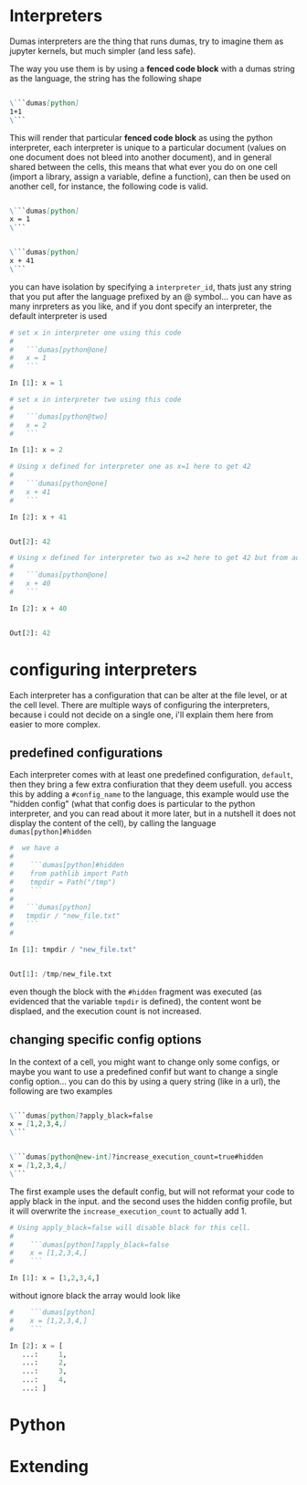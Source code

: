 # Interpreters

Dumas interpreters are the thing that runs dumas, try to imagine them as jupyter kernels, but much simpler (and less safe).

The way you use them is by using a **fenced code block** with a dumas string as the language, the string has the following shape 

```markdown

\```dumas[python]
1+1
\``` 

```

This will render that particular **fenced code block** as using the python interpreter, each interpreter is unique to a particular document (values on one document does not bleed into another document), and in general shared between the cells, this means that what ever you do on one cell (import a library, assign a variable, define a function), can then be used on another cell, for instance, the following code is valid.

```markdown

\```dumas[python]
x = 1
\``` 


\```dumas[python]
x + 41
\```

```

you can have isolation by specifying a `interpreter_id`, thats just any string that you put after the language prefixed by an @ symbol... you can have as many inrpreters as you like, and if you dont specify an interpreter, the default interpreter is used

```python
# set x in interpreter one using this code
# 
#   ```dumas[python@one]
#   x = 1
#   ``` 

In [1]: x = 1
```

```python
# set x in interpreter two using this code
# 
#   ```dumas[python@two]
#   x = 2
#   ``` 

In [1]: x = 2
```

```python
# Using x defined for interpreter one as x=1 here to get 42
# 
#   ```dumas[python@one]
#   x + 41
#   ``` 

In [2]: x + 41


Out[2]: 42
```

```python
# Using x defined for interpreter two as x=2 here to get 42 but from adding 40 instead of 41
# 
#   ```dumas[python@one]
#   x + 40
#   ``` 

In [2]: x + 40


Out[2]: 42
```

# configuring interpreters

Each interpreter has a configuration that can be alter at the file level, or at the cell level. There are multiple ways of configuring the interpreters, because i could not decide on a single one, i'll explain them here from easier to more complex.

## predefined configurations

Each interpreter comes with at least one predefined configuration, `default`, then they bring a few extra confiuration that they deem usefull. you access this by adding a `#config_name` to the language, this example would use the "hidden config" (what that config does is particular to the python interpreter, and you can read about it more later, but in a nutshell it does not display the content of the cell), by calling the language `dumas[python]#hidden`



```python
#  we have a  
#  
#    ```dumas[python]#hidden
#    from pathlib import Path
#    tmpdir = Path("/tmp")
#    ```
#
#   ```dumas[python]
#   tmpdir / "new_file.txt"
#   ```
# 

In [1]: tmpdir / "new_file.txt"


Out[1]: /tmp/new_file.txt
```

even though the block with the `#hidden` fragment was executed (as evidenced that the variable `tmpdir` is defined), the content wont be displaed, and the execution count is not increased.

## changing specific config options

In the context of a cell, you might want to change only some configs, or maybe you want to use a predefined confif but want to change a single config option... you can do this by using a query string (like in a url), the following are two examples

```markdown

\```dumas[python]?apply_black=false
x = [1,2,3,4,]
\```


\```dumas[python@new-int]?increase_execution_count=true#hidden
x = [1,2,3,4,]
\```

```

The first example uses the default config, but will not reformat your code to apply black in the input. and the second uses the hidden config profile, but it will overwrite the  `increase_execution_count` to actually add 1.

```python
# Using apply_black=false will disable black for this cell.
#
#    ```dumas[python]?apply_black=false
#    x = [1,2,3,4,]
#    ```

In [1]: x = [1,2,3,4,]
```

without ignore black the array would look like

```python
#    ```dumas[python]
#    x = [1,2,3,4,]
#    ```

In [2]: x = [
   ...:     1,
   ...:     2,
   ...:     3,
   ...:     4,
   ...: ]
```

# Python

# Extending